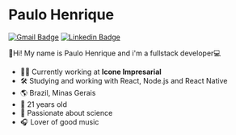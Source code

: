 # Paulo Henrique

[![Gmail Badge](https://img.shields.io/badge/-paulo.henriquepm@outlook.com-blue?style=flat-square&logo=Gmail&logoColor=white&link=mailto:paulo.henriquepm@outlook.com)](mailto:paulo.henriquepm@outlook.com)
[![Linkedin Badge](https://img.shields.io/badge/-PauloHenrique-blue?style=flat-square&logo=Linkedin&logoColor=white&link=https://www.linkedin.com/in/paulohenriquepm/)](https://www.linkedin.com/in/paulohenriquepm/) 

👋Hi! My name is Paulo Henrique and i'm a fullstack developer💻

- 👨‍💻 Currently working at **Icone Impresarial**
- 🛠 Studying and working with React, Node.js and React Native
- 🌎 Brazil, Minas Gerais
- 🧑 21 years old
- 🌌 Passionate about science 
- 🎧 Lover of good music

<!--

**paulohenriquepm/paulohenriquepm** is a ✨ _special_ ✨ repository because its `README.md` (this file) appears on your GitHub profile.

Here are some ideas to get you started:

- 🔭 I’m currently working on ...
- 🌱 I’m currently learning ...
- 👯 I’m looking to collaborate on ...
- 🤔 I’m looking for help with ...
- 💬 Ask me about ...
- 📫 How to reach me: ...
- 😄 Pronouns: ...
- ⚡ Fun fact: ...
-->
